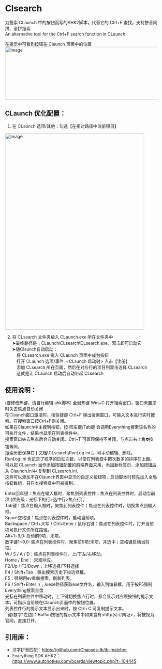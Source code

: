 # Clsearch
为搜索 CLaunch 中的按钮而写的AHK2脚本，代替它的 Ctrl+F 查找，支持拼音简拼、全拼搜索  
An alternative tool for the Ctrl+F search function in CLaunch.

在提示中可看到按钮在 Claunch 页面中的位置
<img width="714" height="174" alt="image" src="https://github.com/user-attachments/assets/6f74eb05-f595-4bf8-b8e0-3d250b9cfe82" />


## CLaunch 优化配置：
1. 在 CLaunch 选项/其他：勾选【在相对路径中注册项目】
<img width="460" height="648" alt="image" src="https://github.com/user-attachments/assets/bfff6fec-5d21-4f72-b9eb-4dac78c84c7d" />


2. 将 CLsearch 文件夹放入 CLaunch.exe 所在文件夹中  
   ➤最终路径是：CLaunch\CLsearch\CLsearch.exe，双击即可启动它  
   ➤随Claunch自动启动：  
	　将 CLsearch.exe 拖入 CLaunch 页面中成为按钮  
	　打开 CLaunch 选项/事件: <CLaunch 启动时> 点击【注册】  
	　添加 CLsearch 所在页面，然后在对应行的项目列双击选择 CLsearch  
	　这就是让 CLaunch 启动后自动带起 CLsearch

## 使用说明：
(要修改热键，请自行编辑.ahk脚本)
全局热键 Win+C 打开搜索窗口，窗口未置顶时失去焦点自动关闭  
在Claunch窗口激活时，按快捷键 Ctrl+F 弹出搜索窗口，可输入文本进行实时搜索。在搜索窗口按Ctrl+F则关闭。  
如果在Claunch中未搜到按钮，按 回车键/Tab键 会调用Everything搜索该名称的可执行文件，结果也显示在列表控件中。  
搜索窗口失去焦点后会自动关闭。Ctrl+T 可置顶保持不关闭，与点击右上角⛔按钮等同。  
搜索历史保存在 [ 文档\CLsearch\RunLog.ini ]，可手动编辑、删除。  
RunLog.ini 也记录了程序的启动次数，以便在列表框中把次数多的排序在上面。  
可以把 CLaunch 当作添加按钮配置的前端界面来用，添加新标签页、添加按钮后 从 Claunch.ini中 复制到 CLsearch.ini,   
这样可以添加不在Claunch界面中显示的自定义按钮项，启动脚本时预先加入全局按钮数组，只在本搜索框中可被搜到。  

Enter回车键：焦点在输入框时，聚焦到列表控件；焦点在列表控件时，启动当前项 (优先级：光标下的行>选中行>焦点行)。  
Tab键：焦点在输入框时，聚焦到列表控件；焦点在列表控件时，切换焦点到输入框。  
Space空格键：焦点在列表控件时，启动当前项。  
Backspace / Ctrl+大写 / Ctrl+Enter / 鼠标右键：焦点在列表控件时，打开当前项可执行文件所在路径。  
Alt+1\~9,0: 启动前9项，末项。  
数字键1\~9,0: 焦点在列表控件时，聚焦前9项/末项，并选中；空格键启动当前项。  
W / S / A / D：焦点在列表控件时，上/下左/右移动。  
Home / End： 常规响应。  
F2/Up / F3/Down：上移选择/下移选择  
F4 / Shift+Tab：弹出搜索历史下拉选择框。  
F5：强制用ev重新搜索，刷新列表。  
F6 / Shift+Enter::{ ; 从exe路径获取exe文件名，输入到编辑框，用于按F5强制Everything搜索全盘  
光标在列表控件中移动时，上下键切换焦点行时，都会显示对应项按钮的提示文本，可指示当前项在Claunch页面中的按钮位置。  
列表控件行的提示文本显示出来时，按 Ctrl+C 可复制提示文本。  
` 键(数字1左边)：Button按钮的提示文本中如果含有<http(s)://网址>，将被视为官网，直接打开。  
 
## 引用库：
- 汉字拼音匹配：https://github.com/Chaoses-Ib/ib-matcher
- Evarything SDK AHK2：https://www.autohotkey.com/boards/viewtopic.php?t=104445
